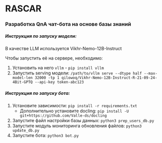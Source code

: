 # RASCAR
### Разработка QnA чат-бота на основе базы знаний

##### Инструкция по запуску модели:
В качестве LLM используется Vikhr-Nemo-12B-Instruct

Чтобы запустить её на сервере, необходимо:
1. Установить на него `vllm` - `pip install vllm`
2. Запустить serving модели: `/path/to/vllm serve --dtype half --max-model-len 32000 -tp 1 qilowoq/Vikhr-Nemo-12B-Instruct-R-21-09-24-4Bit-GPTQ --api-key token-abc123`

##### Инструкция по запуску бота:

1. Установите зависимости: `pip install -r requirements.txt`
    - Дополнительно установите docling: `pip install -U git+https://github.com/Valle-ds/docling`
2. Запустите файл настройки базы данных: `python3 prep_users_db.py`
3. Запустите модуль мониторинга обновления файлов: `python3 update_db.py`
4. Запустите бота: `python3 bot.py`
